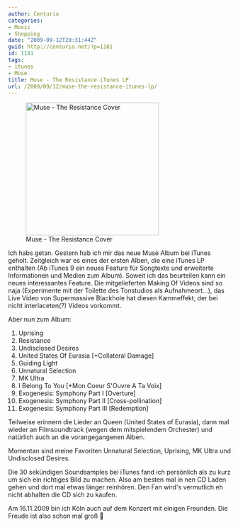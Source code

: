 ```yaml
---
author: Centurio
categories:
- Music
- Shopping
date: "2009-09-12T20:31:44Z"
guid: http://centurio.net/?p=1181
id: 1181
tags:
- itunes
- Muse
title: Muse - The Resistance iTunes LP
url: /2009/09/12/muse-the-resistance-itunes-lp/
---
```

<figure id="attachment_1182" aria-describedby="caption-attachment-1182" style="width: 300px" class="wp-caption aligncenter"><a href="http://centurio.net/wp-content/uploads/2009/09/Muse-TheResistance.jpg" data-rel="lightbox-image-0" data-rl\_title="" data-rl\_caption="" title=""><img loading="lazy" class="size-medium wp-image-1182" title="Muse - The Resistance Cover" src="http://centurio.net/wp-content/uploads/2009/09/Muse-TheResistance-300x300.jpg" alt="Muse - The Resistance Cover" width="300" height="300" srcset="https://centurio.net/wp-content/uploads/2009/09/Muse-TheResistance-300x300.jpg 300w, https://centurio.net/wp-content/uploads/2009/09/Muse-TheResistance-150x150.jpg 150w, https://centurio.net/wp-content/uploads/2009/09/Muse-TheResistance.jpg 500w" sizes="(max-width: 300px) 100vw, 300px" /></a><figcaption id="caption-attachment-1182" class="wp-caption-text">Muse - The Resistance Cover</figcaption></figure> 

Ich habs getan. Gestern hab ich mir das neue Muse Album bei iTunes geholt. Zeitgleich war es eines der ersten Alben, die eine iTunes LP enthalten (Ab iTunes 9 ein neues Feature für Songtexte und erweiterte Informationen und Medien zum Album). Soweit ich das beurteilen kann ein neues interessantes Feature. Die mitgelieferten Making Of Videos sind so naja (Experimente mit der Toilette des Tonstudios als Aufnahmeort&#8230;), das Live Video von Supermassive Blackhole hat diesen Kammeffekt, der bei nicht interlaceten(?) Videos vorkommt.

Aber nun zum Album:

1. Uprising  
2. Resistance  
3. Undisclosed Desires  
4. United States Of Eurasia [+Collateral Damage]  
5. Guiding Light  
6. Unnatural Selection  
7. MK Ultra  
8. I Belong To You [+Mon Coeur S'Ouvre A Ta Voix]  
9. Exogenesis: Symphony Part I [Overture]  
10. Exogenesis: Symphony Part II [Cross-pollination]  
11. Exogenesis: Symphony Part III [Redemption]

Teilweise erinnern die Lieder an Queen (United States of Eurasia), dann mal wieder an Filmsoundtrack (wegen dem mitspielendem Orchester) und natürlich auch an die vorangegangenen Alben.

Momentan sind meine Favoriten Unnatural Selection, Uprising, MK Ultra und Undisclosed Desires.

Die 30 sekündigen Soundsamples bei iTunes fand ich persönlich als zu kurz um sich ein richtiges Bild zu machen. Also am besten mal in nen CD Laden gehen und dort mal etwas länger reinhören. Den Fan wird's vermutlich eh nicht abhalten die CD sich zu kaufen.

Am 16.11.2009 bin ich Köln auch auf dem Konzert mit einigen Freunden. Die Freude ist also schon mal groß 🙂